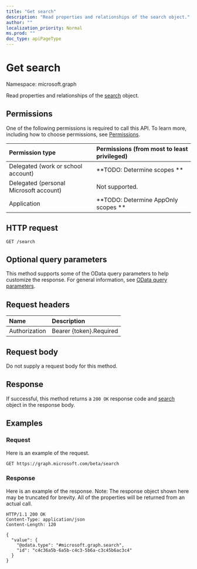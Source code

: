```yaml
---
title: "Get search"
description: "Read properties and relationships of the search object."
author: ""
localization_priority: Normal
ms.prod: ""
doc_type: apiPageType
---
```


# Get search

Namespace: microsoft.graph

Read properties and relationships of the [search](../resources/search.md) object.

## Permissions
One of the following permissions is required to call this API. To learn more, including how to choose permissions, see [Permissions](/concepts/permissions-reference.md).

|Permission type|Permissions (from most to least privileged)|
|:---|:---|
|Delegated (work or school account)|**TODO: Determine scopes **|
|Delegated (personal Microsoft account)|Not supported.|
|Application|**TODO: Determine AppOnly scopes **|

## HTTP request
<!-- {
  "blockType": "ignored"
}
-->
``` http
GET /search
```

## Optional query parameters
This method supports some of the OData query parameters to help customize the response. For general information, see [OData query parameters](/graph/query-parameters).

## Request headers
|Name|Description|
|:---|:---|
|Authorization|Bearer {token}.Required|

## Request body
Do not supply a request body for this method.

## Response
If successful, this method returns a `200 OK` response code and [search](../resources/search.md) object in the response body.

## Examples

### Request
Here is an example of the request.
<!-- {
  "blockType": "request",
  "name": "get_search"
}
-->
``` http
GET https://graph.microsoft.com/beta/search
```

### Response
Here is an example of the response. Note: The response object shown here may be truncated for brevity. All of the properties will be returned from an actual call.
<!-- {
  "blockType": "response",
  "truncated": true,
  "@odata.type": "microsoft.graph.search"
}
-->
``` http
HTTP/1.1 200 OK
Content-Type: application/json
Content-Length: 120

{
  "value": {
    "@odata.type": "#microsoft.graph.search",
    "id": "c4c36a5b-6a5b-c4c3-5b6a-c3c45b6ac3c4"
  }
}
```

